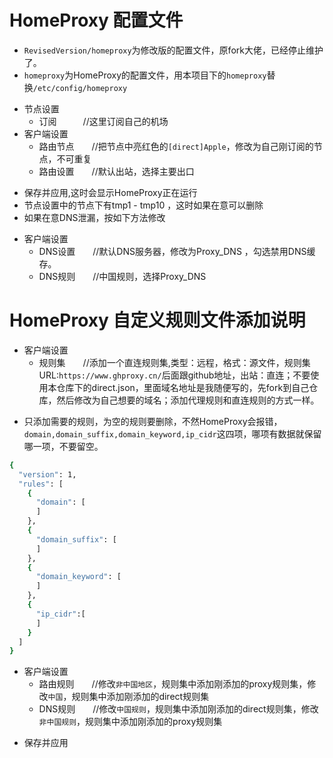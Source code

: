 # HomeProxy 配置文件
* ```RevisedVersion/homeproxy```为修改版的配置文件，原fork大佬，已经停止维护了。
* ```homeproxy```为HomeProxy的配置文件，用本项目下的```homeproxy```替换```/etc/config/homeproxy```
- 节点设置
  - 订阅　　　//这里订阅自己的机场
- 客户端设置
  - 路由节点　　//把节点中亮红色的```[direct]Apple```，修改为自己刚订阅的节点，不可重复
  - 路由设置　　//默认出站，选择主要出口
* 保存并应用,这时会显示HomeProxy正在运行
* 节点设置中的节点下有tmp1 - tmp10 ，这时如果在意可以删除
* 如果在意DNS泄漏，按如下方法修改
- 客户端设置
  - DNS设置　　//默认DNS服务器，修改为Proxy_DNS ，勾选禁用DNS缓存。
  - DNS规则　　//中国规则，选择Proxy_DNS
# HomeProxy 自定义规则文件添加说明
- 客户端设置
  - 规则集　　//添加一个直连规则集,类型：远程，格式：源文件，规则集URL:```https://www.ghproxy.cn/```后面跟github地址，出站：直连；不要使用本仓库下的direct.json，里面域名地址是我随便写的，先fork到自己仓库，然后修改为自己想要的域名；添加代理规则和直连规则的方式一样。
* 只添加需要的规则，为空的规则要删除，不然HomeProxy会报错，```domain,domain_suffix,domain_keyword,ip_cidr```这四项，哪项有数据就保留哪一项，不要留空。
``` bash
{
  "version": 1,
  "rules": [
    {
      "domain": [
      ]
    },
    {
      "domain_suffix": [
      ]
    },
    {
      "domain_keyword": [
      ]
    },
    {
      "ip_cidr":[
      ]
    }
  ]
}
```
- 客户端设置
  - 路由规则　　//修改```非中国地区```，规则集中添加刚添加的proxy规则集，修改```中国```，规则集中添加刚添加的direct规则集
  - DNS规则　　//修改```中国规则```，规则集中添加刚添加的direct规则集，修改```非中国规则```，规则集中添加刚添加的proxy规则集
* 保存并应用

